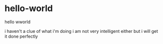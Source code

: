 # hello-world

hello wworld

i haven't a clue of what i'm doing
i am not very intelligent either
but i will get it done perfectly
